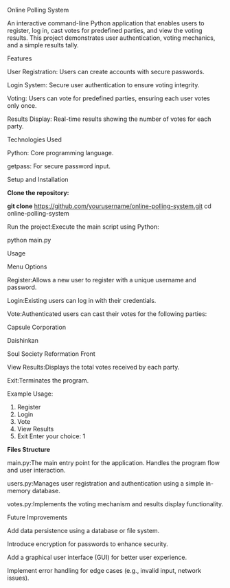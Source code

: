 Online Polling System

An interactive command-line Python application that enables users to register, log in, cast votes for predefined parties, and view the voting results. This project demonstrates user authentication, voting mechanics, and a simple results tally.
>>
Features

User Registration: Users can create accounts with secure passwords.

Login System: Secure user authentication to ensure voting integrity.

Voting: Users can vote for predefined parties, ensuring each user votes only once.

Results Display: Real-time results showing the number of votes for each party.
>>
Technologies Used

Python: Core programming language.

getpass: For secure password input.

Setup and Installation
>>
**Clone the repository:**

**git clone** https://github.com/yourusername/online-polling-system.git
cd online-polling-system

Run the project:Execute the main script using Python:

python main.py

Usage

Menu Options

Register:Allows a new user to register with a unique username and password.

Login:Existing users can log in with their credentials.

Vote:Authenticated users can cast their votes for the following parties:

Capsule Corporation

Daishinkan

Soul Society Reformation Front

View Results:Displays the total votes received by each party.

Exit:Terminates the program.
>>
Example Usage:

1. Register
2. Login
3. Vote
4. View Results
5. Exit
Enter your choice: 1

**Files Structure**

main.py:The main entry point for the application. Handles the program flow and user interaction.

users.py:Manages user registration and authentication using a simple in-memory database.

votes.py:Implements the voting mechanism and results display functionality.

Future Improvements

Add data persistence using a database or file system.

Introduce encryption for passwords to enhance security.

Add a graphical user interface (GUI) for better user experience.

Implement error handling for edge cases (e.g., invalid input, network issues).
